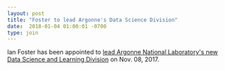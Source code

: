 ```yaml
---
layout: post
title: "Foster to lead Argonne's Data Science Division"
date:  2018-01-04 01:00:01 -0700
type: join
---
```

Ian Foster has been appointed to [lead Argonne National Laboratory's new
 Data Science and Learning Division](https://today.anl.gov/2017/11/new-cels-divisions-to-focus-on-computation-data-science-strengths/) on Nov. 08, 2017.
